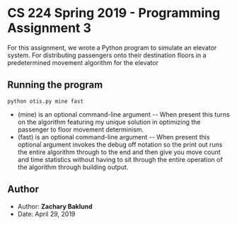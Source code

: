 # CS 224 Spring 2019 - Programming Assignment 3

For this assignment, we wrote a Python program to simulate an elevator system. For distributing passengers onto their destination floors in a predetermined movement algorithm for the elevator

## Running the program

```
python otis.py mine fast
```
* (mine) is an optional command-line argument -- When present this turns on the algorithm featuring my unique solution in optimizing the passenger to floor movement determinism.
* (fast) is an optional command-line argument -- When present this optional argument invokes the debug off notation so the print out runs the entire algorithm through to the end and then give you move count and time statistics without having to sit through the entire operation of the algorithm through building output.

## Author

* Author: **Zachary Baklund**
* Date: April 29, 2019